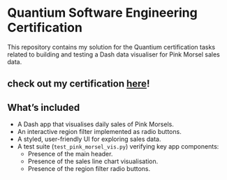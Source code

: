 # Quantium Software Engineering Certification

This repository contains my solution for the Quantium certification tasks related to building and testing a Dash data visualiser for Pink Morsel sales data.

## check out my certification [here](https://forage-uploads-prod.s3.amazonaws.com/completion-certificates/32A6DqtsbF7LbKdcq/jhiG2W9K8KLZK8nXP_32A6DqtsbF7LbKdcq_mGKMFkWbvxWi5DcWt_1752124848684_completion_certificate.pdf)!

## What’s included

- A Dash app that visualises daily sales of Pink Morsels.
- An interactive region filter implemented as radio buttons.
- A styled, user-friendly UI for exploring sales data.
- A test suite (`test_pink_morsel_vis.py`) verifying key app components:
  - Presence of the main header.
  - Presence of the sales line chart visualisation.
  - Presence of the region filter radio buttons.
